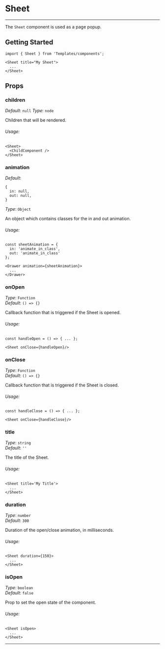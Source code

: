 # Sheet
---

The `Sheet` component is used as a page popup.

## Getting Started

```
import { Sheet } from 'Templates/components';

<Sheet title="My Sheet">
  ...
</Sheet>
```

## Props

### children

_Default_: `null`
_Type_: `node`

Children that will be rendered.

###### Usage:

```
<Sheet>
  <ChildComponent />
</Sheet>
```

### animation

_Default_:

```
{
  in: null,
  out: null,
}
```
_Type_: `Object`

An object which contains classes for the in and out animation.

###### Usage:

```
const sheetAnimation = {
  in: 'animate_in_class',
  out: 'animate_in_class'
};

<Drawer animation={sheetAnimation}>
  ...
</Drawer>
```

### onOpen

_Type_: `Function`<br>
_Default_: `() => {}`<br>

Callback function that is triggered if the Sheet is opened.

###### Usage:

```
const handleOpen = () => { ... };
```
```
<Sheet onClose={handleOpen}/>
```

### onClose

_Type_: `Function`<br>
_Default_: `() => {}`<br>

Callback function that is triggered if the Sheet is closed.

###### Usage:

```
const handleClose = () => { ... };
```
```
<Sheet onClose={handleClose}/>
```

### title

_Type_: `string`<br>
_Default_: `''`<br>

The title of the Sheet.

###### Usage:
```
<Sheet title='My Title'>
  ...
</Sheet>
```

### duration

_Type_: `number`<br>
_Default_: `300`<br>

Duration of the open/close animation, in milliseconds.

###### Usage:
```
<Sheet duration={150}>
  ...
</Sheet>
```

### isOpen

_Type_: `boolean`<br>
_Default_: `false`<br>

Prop to set the open state of the component.

###### Usage:
```
<Sheet isOpen>
  ...
</Sheet>
```

---
